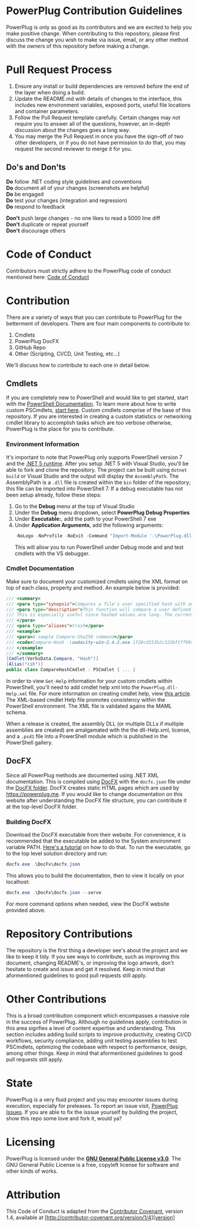 # PowerPlug Contribution Guidelines

PowerPlug is only as good as its contributors and we are excited to help you make positive change. When contributing to this repository, please first discuss the change you wish to make via issue,
email, or any other method with the owners of this repository before making a change.

# Pull Request Process

1. Ensure any install or build dependencies are removed before the end of the layer when doing a 
   build.
2. Update the README.md with details of changes to the interface, this includes new environment 
   variables, exposed ports, useful file locations and container parameters.
3. Follow the Pull Request template carefully. Certain changes may *not* require you to answer all of the questions, however, an in-depth discussion about the changes goes a long way.
4. You may merge the Pull Request in once you have the sign-off of two other developers, or if you 
   do not have permission to do that, you may request the second reviewer to merge it for you.

## Do's and Don'ts

**Do** follow .NET coding style guidelines and conventions  
**Do** document all of your changes (screenshots are helpful)  
**Do** be engaged  
**Do** test your changes (integration and regression)  
**Do** respond to feedback  

**Don't** push large changes - no one likes to read a 5000 line diff  
**Don't** duplicate or repeat yourself  
**Don't** discourage others  

# Code of Conduct
Contributors must strictly adhere to the PowerPlug code of conduct mentioned here: [Code of Conduct](https://github.com/manu-p-1/PowerPlug/blob/master/CODE_OF_CONDUCT.md)

# Contribution
There are a variety of ways that you can contribute to PowerPlug for the betterment of developers. There are four main components to contribute to:

1. Cmdlets
2. PowerPlug DocFX
3. GitHub Repo
4. Other (Scripting, CI/CD, Unit Testing, etc...)

We'll discuss how to contribute to each one in detail below.

## Cmdlets
If you are completely new to PowerShell and would like to get started, start with the [PowerShell Documentation](https://docs.microsoft.com/en-us/powershell/). To learn more about how to write custom PSCmdlets, [start here](https://docs.microsoft.com/en-us/powershell/scripting/developer/cmdlet/cmdlet-overview?view=powershell-7.1). Custom cmdlets comprise of the base of this repository. If you are interested in creating a custom statistics or networking cmdlet library to accomplish tasks which are too verbose otherwise, PowerPlug is the place for you to contribute.

### Environment Information
It's important to note that PowerPlug only supports PowerShell version 7 and the [.NET 5 runtime](https://dotnet.microsoft.com/download/dotnet/5.0). After you setup .NET 5 with Visual Studio, you'll be able to fork and clone the repository. The project can be built using `dotnet build` or Visual Studio and the output will display the `AssemblyPath`. The AssemblyPath is a `.dll` file is created within the `bin` folder of the repository; this file can be imported into PowerShell 7. If a debug executable has not been setup already, follow these steps:

1. Go to the **Debug** menu at the top of Visual Studio
2. Under the **Debug** menu dropdown, select **PowerPlug Debug Properties**
3. Under **Executable:**, add the path to your PowerShell 7 exe
4. Under **Application Arguments**, add the following arguments:
   ```powershell
   -NoLogo -NoProfile -NoExit -Command "Import-Module '.\PowerPlug.dll'" 
   ```
   This will allow you to run PowerShell under Debug mode and and test cmdlets with the VS debugger.

### Cmdlet Documentation
Make sure to document your customized cmdlets using the XML format on top of each class, property and method. An example below is provided:

```csharp
/// <summary>
/// <para type="synopsis">Compares a file's user specified hash with another signature</para>
/// <para type="description">This function will compare a user defined hash of a file, such as an executable with the known signature of the file. 
/// This is especially useful since hashed values are long. The current supported hashes are SHA256, SHA512, MD5.
/// </para>
/// <para type="aliases">trash</para>
/// <example>
/// <para>A sample Compare-Sha256 command</para>
/// <code>Compare-Hash .\audacity-win-2.4.2.exe 1f20cd153b2c322bf1ff9941e4e5204098abdc7da37250ce3fb38612b3e927bc</code>
/// </example>
/// </summary>
[Cmdlet(VerbsData.Compare, "Hash")]
[Alias("csh")]
public class CompareHashCmdlet : PSCmdlet { ... }
```

In order to view `Get-Help` information for your custom cmdlets within PowerShell, you'll need to add cmdlet help xml into the `PowerPlug.dll-Help.xml` file. For more information on creating cmdlet help, view [this article](https://docs.microsoft.com/en-us/powershell/scripting/developer/help/writing-help-for-windows-powershell-cmdlets?view=powershell-7.1). The XML-based cmdlet Help file promotes consistency within the PowerShell environment. The XML file is validated agains the MAML schema.

When a release is created, the assembly DLL (or multiple DLLs if multiple assemblies are created) are amalgamated with the the dll-Help.xml, license, and a `.psd1` file into a PowerShell module which is published in the PowerShell gallery. 

## DocFX
Since all PowerPlug methods are documented using .NET XML documentation. This is compiled using [DocFX](https://dotnet.github.io/docfx/) with the `docfx.json` file under the [DocFX folder](https://github.com/manu-p-1/PowerPlug/tree/master/DocFx). DocFX creates static HTML pages which are used by <https://powerplug.me>. If you would like to change documentation on this website after understanding the DocFX file structure, you can contribute it at the top-level DocFX folder.

### Building DocFX
Download the DocFX executable from their website. For convenience, it is recommended that the executable be added to the System environment variable PATH. [Here's a tutorial](https://www.c-sharpcorner.com/article/add-a-directory-to-path-environment-variable-in-windows-10/) on how to do that. To run the executable, go to the top level solution directory and run:

```powershell
docfx.exe .\DocFx\docfx.json
```

This allows you to build the documentation, then to view it locally on your localhost:

```powershell
docfx.exe .\DocFx\docfx.json --serve
```

For more command options when needed, view the DocFX website provided above.

# Repository Contributions
The repository is the first thing a developer see's about the project and we like to keep it tidy. If you see ways to contribute, such as improving this document, changing README's, or improving the logo artwork, don't hesitate to create and issue and get it resolved. Keep in mind that aformentioned guidelines to good pull requests still apply.

# Other Contributions
This is a broad contribution component which encompasses a massive role in the success of PowerPlug. Although no guidelines apply, contribution in this area signfies a level of content expertise and understanding. This section includes adding build scripts to improve productivity, creating CI/CD workflows, security compliance, adding unit testing assemblies to test PSCmdlets, optimizing the codebase with respect to performance, design, among other things. Keep in mind that aformentioned guidelines to good pull requests still apply.

# State
PowerPlug is a very fluid project and you may encounter issues during execution, especially for preleases. To report an issue visit, [PowerPlug Issues](https://github.com/manu-p-1/PowerPlug/issues). If you are able to fix the isssue yourself by building the project, show this repo some love and fork it, would ya?

# Licensing
PowerPlug is licensed under the [**GNU General Public License v3.0**](https://www.gnu.org/licenses/gpl-3.0.en.html). The GNU General Public License is a free, copyleft license for software and other kinds of works.

# Attribution

This Code of Conduct is adapted from the [Contributor Covenant][homepage], version 1.4,
available at [http://contributor-covenant.org/version/1/4][version]

[homepage]: http://contributor-covenant.org
[version]: http://contributor-covenant.org/version/1/4/
